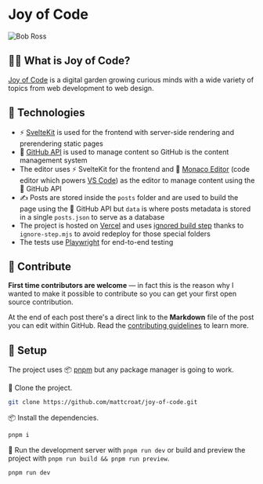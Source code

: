 # Joy of Code

![Bob Ross](https://i.giphy.com/media/d31vTpVi1LAcDvdm/giphy.gif)

## 🧑‍🎨 What is Joy of Code?

[Joy of Code](https://joyofcode.xyz/) is a digital garden growing curious minds with a wide variety of topics from web development to web design.

## 🧭 Technologies

- ⚡️ [SvelteKit](https://kit.svelte.dev/) is used for the frontend with server-side rendering and prerendering static pages
- 🔌 [GitHub API](https://docs.github.com/en/rest) is used to manage content so GitHub is the content management system
- The editor uses ⚡️ SvelteKit for the frontend and 📜 [Monaco Editor](https://github.com/microsoft/monaco-editor) (code editor which powers [VS Code](https://code.visualstudio.com/)) as the editor to manage content using the 🔌 GitHub API
- ✍️ Posts are stored inside the `posts` folder and are used to build the page using the 🔌 GitHub API but `data` is where posts metadata is stored in a single `posts.json` to serve as a database
- The project is hosted on [Vercel](https://vercel.com/) and uses [ignored build step](https://vercel.com/docs/concepts/projects/overview#ignored-build-step) thanks to `ignore-step.mjs` to avoid redeploy for those special folders
- The tests use [Playwright](https://playwright.dev/) for end-to-end testing

## 🤗 Contribute

**First time contributors are welcome** — in fact this is the reason why I wanted to make it possible to contribute so you can get your first open source contribution.

At the end of each post there's a direct link to the **Markdown** file of the post you can edit within GitHub. Read the [contributing guidelines](CONTRIBUTING.md) to learn more.

## 👷 Setup

The project uses 📦️ [pnpm](https://pnpm.io/) but any package manager is going to work.

👬 Clone the project.

```sh
git clone https://github.com/mattcroat/joy-of-code.git
```

📦️ Install the dependencies.

```sh
pnpm i
```

📜 Run the development server with `pnpm run dev` or build and preview the project with `pnpm run build && pnpm run preview`.

```sh
pnpm run dev
```
